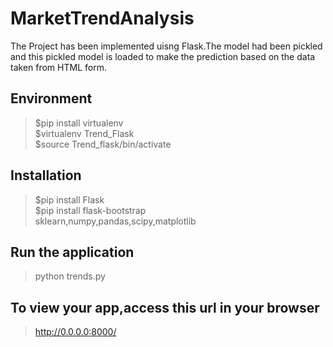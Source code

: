 # MarketTrendAnalysis
The Project has been implemented uisng Flask.The model had been pickled and this pickled model is loaded to make the prediction
based on the data taken from HTML form.

## Environment
>$pip install virtualenv<br/>
>$virtualenv Trend_Flask<br/>
>$source Trend_flask/bin/activate<br/>

## Installation
>$pip install Flask<br/>
>$pip install flask-bootstrap<br/>
>sklearn,numpy,pandas,scipy,matplotlib<br/>

## Run the application
>python trends.py<br/>

## To view your app,access this url in your browser
>http://0.0.0.0:8000/<br/>
